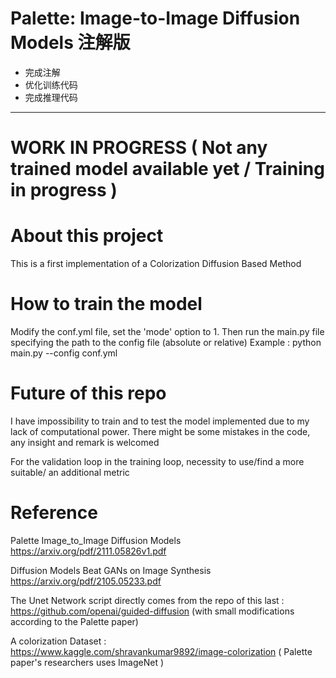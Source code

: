 # Palette: Image-to-Image Diffusion Models 注解版
* 完成注解
* 优化训练代码
* 完成推理代码
---
# WORK IN PROGRESS ( Not any trained model available yet / Training in progress )


# About this project 
This is a first implementation of a Colorization Diffusion Based Method

# How to train the model
Modify the conf.yml file, set the 'mode' option to 1. Then run the main.py file specifying the path to the config file  (absolute or relative)
Example : python main.py --config conf.yml

# Future of this repo
I have impossibility to train and to test the model implemented due to my lack of computational power.
There might be some mistakes in the code, any insight and remark is welcomed

For the validation loop in the training loop, necessity to use/find a more suitable/ an additional metric

# Reference
Palette Image_to_Image Diffusion Models https://arxiv.org/pdf/2111.05826v1.pdf

Diffusion Models Beat GANs on Image Synthesis https://arxiv.org/pdf/2105.05233.pdf 

The Unet Network script directly comes from the repo of this last : https://github.com/openai/guided-diffusion (with small modifications according to the Palette paper)

A colorization Dataset : https://www.kaggle.com/shravankumar9892/image-colorization ( Palette paper's researchers uses ImageNet )
